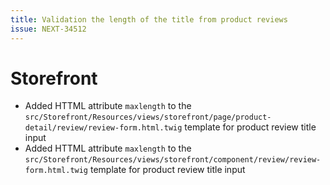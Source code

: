 ```yaml
---
title: Validation the length of the title from product reviews
issue: NEXT-34512
---
```

# Storefront
* Added HTTML attribute `maxlength` to the `src/Storefront/Resources/views/storefront/page/product-detail/review/review-form.html.twig` template for product review title input
* Added HTTML attribute `maxlength` to the `src/Storefront/Resources/views/storefront/component/review/review-form.html.twig` template for product review title input
